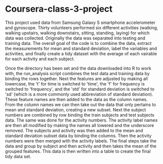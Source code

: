 # Coursera-class-3-project
This project used data from Samsung Galaxy S smartphone accelerometer and gyroscope. Thirty volunteers performed six different activities (walking, walking upstairs, walking downstairs, sitting, standing, laying) for which data was collected.
Originally the data was separated into testing and training data. The overall goal of the code is to combine the data, extract the measurements for mean and standard deviation, label the variables and activities, and finally create a tidy dataset with the average of each vairable for each activity and each subject.

Once the directory has been set and the data downloaded into R to work with, the run_analysis script combines the test data and training data by binding the rows together. Next the features are adjusted by making all lowercase, the 't' for time is switched to 'time', the 'f' for frequency is switched to 'frequency', and the 'std' for standard deviation is switched to 'sd' (which is a more commonly used abbreviation of standard deviation). These feature names are then added to the data as the column names.
From the column names we can then take out the data that only pertains to mean and standard deviation, creating a new subset. 
Next the subject numbers are combined by row binding the train subjects and test subjects data. The same was done for the activity numbers. The activity label names are then all modified by making the names all lowered and the underscore removed. The subjects and activity was then added to the mean and standard deviation subset data by binding the columns. Then the activity numbers were then merged with the activity labels.
The final steps take the data and group by subject and then activity and then takes the mean of the grouped features. This data is then written into a table to create the final tidy data set. 
